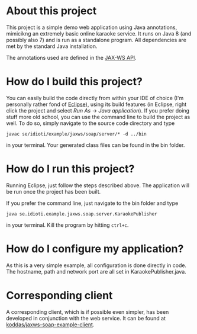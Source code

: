 # About this project

This project is a simple demo web application using Java annotations,
mimicikng an extremely basic online karaoke service. It runs on Java 8 (and
possibly also 7) and is run as a standalone program. All dependencies are met
by the standard Java installation.

The annotations used are defined in the
[JAX-WS API](https://en.wikipedia.org/wiki/Java_API_for_XML_Web_Services).

# How do I build this project?

You can easily build the code directly from within your IDE of choice (I'm
personally rather fond of [Eclipse](http://www.eclipse.org)), using its build
features (in Eclipse, right click the project and select *Run As* ->
*Java application*). If you prefer doing stuff more old school, you can use the
command line to build the project as well. To do so, simply navigate to the
source code directory and type

    javac se/idioti/example/jaxws/soap/server/* -d ../bin

in your terminal. Your generated class files can be found in the bin folder.

# How do I run this project?

Running Eclipse, just follow the steps described above. The application will
be run once the project has been built.

If you prefer the command line, just navigate to the bin folder and type

    java se.idioti.example.jaxws.soap.server.KaraokePublisher

in your terminal. Kill the program by hitting ```ctrl+c```.

# How do I configure my application?

As this is a very simple example, all configuration is done directly in code.
The hostname, path and network port are all set in KaraokePublisher.java.

# Corresponding client

A corresponding client, which is if possible even simpler, has been developed
in conjunction with the web service. It can be found at
[koddas/jaxws-soap-example-client](http://github.com/koddas/jaxws-soap-example-client).